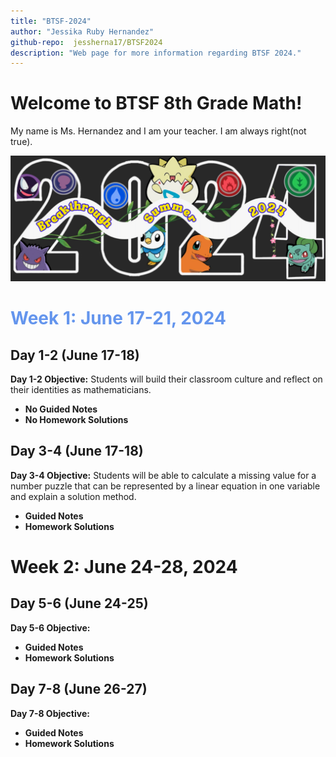 ```yaml
---
title: "BTSF-2024"
author: "Jessika Ruby Hernandez"
github-repo:  jessherna17/BTSF2024
description: "Web page for more information regarding BTSF 2024."
---
```


# Welcome to BTSF 8th Grade Math! 

My name is Ms. Hernandez and I am your teacher. 
I am always right(not true). 

<img src="images/pokemon-flyer.jpeg" alt="Program Theme" width="600" />

# <span style="color: #6495ED;"> Week 1: June 17-21, 2024</span>
## Day 1-2 (June 17-18)
**Day 1-2 Objective:** Students will build their classroom culture and reflect on their identities as mathematicians.
* **No Guided Notes**
* **No Homework Solutions**

## Day 3-4 (June 17-18)
**Day 3-4 Objective:** Students will be able to calculate a missing value for a number puzzle that can be represented by a linear equation in one variable and explain a solution method. 
* **Guided Notes**
* **Homework Solutions**

# Week 2: June 24-28, 2024
## Day 5-6 (June 24-25)
**Day 5-6 Objective:** 
* **Guided Notes**
* **Homework Solutions**

## Day 7-8 (June 26-27)
**Day 7-8 Objective:** 
* **Guided Notes**
* **Homework Solutions**
